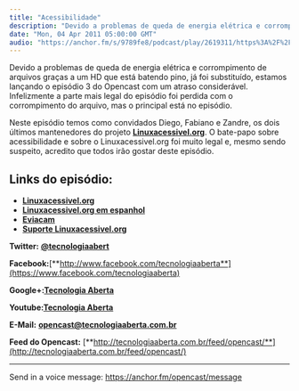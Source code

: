 ```yaml
---
title: "Acessibilidade"
description: "Devido a problemas de queda de energia elétrica e corrompimento de arquivos graças a um HD que está batendo pino, já foi substituído, estamos lançando..."
date: "Mon, 04 Apr 2011 05:00:00 GMT"
audio: "https://anchor.fm/s/9789fe8/podcast/play/2619311/https%3A%2F%2Fd3ctxlq1ktw2nl.cloudfront.net%2Fproduction%2F2019-2-12%2F11179206-44100-2-b90d6f61090bf.mp3"
---
```


Devido a problemas de queda de energia elétrica e corrompimento de arquivos graças a um HD que está batendo pino, já foi substituído, estamos lançando o episódio 3 do Opencast com um atraso considerável. Infelizmente a parte mais legal do episódio foi perdida com o corrompimento do arquivo, mas o principal está no episódio.


Neste episódio temos como convidados Diego, Fabiano e Zandre, os dois últimos mantenedores do projeto [**Linuxacessivel.org**](http://linuxacessivel.org/). O bate-papo sobre acessibilidade e sobre o Linuxacessivel.org foi muito legal e, mesmo sendo suspeito, acredito que todos irão gostar deste episódio.


**Links do episódio:**
----------------------


* [**Linuxacessivel.org**](http://linuxacessivel.org/)
* [**Linuxacessivel.org em espanhol**](http://es.linuxacessivel.org/)
* [**Eviacam**](http://www.ubuntero.com.br/2011/02/como-controlar-o-mouse-com-sua-webcam-no-ubuntu/)
* [**Suporte Linuxacessivel.org**](http://www.linuxacessivel.org/suporte/)


**Twitter:** [**@tecnologiaabert**](http://twitter.com/tecnologiaabert)


**Facebook:**[**http://www.facebook.com/tecnologiaaberta**](https://www.facebook.com/tecnologiaaberta)


**Google+:**[**Tecnologia Aberta**](https://plus.google.com/u/0/b/114491525240353631044/114491525240353631044/about)


**Youtube:**[**Tecnologia Aberta**](http://youtube.com/tecnologiaaberta)


**E-Mail:** [**opencast@tecnologiaaberta.com.br**](mailto:opencast@tecnologiaaberta.com.br)


**Feed do Opencast:** [**http://tecnologiaaberta.com.br/feed/opencast/**](http://tecnologiaaberta.com.br/feed/opencast/)



--- 

Send in a voice message: https://anchor.fm/opencast/message